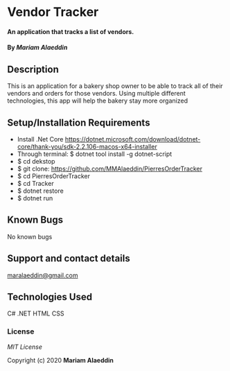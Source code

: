 # Vendor Tracker

#### An application that tracks a list of vendors.

#### By _**Mariam Alaeddin**_

## Description

This is an application for a bakery shop owner to be able to track all of their vendors and orders for those vendors.  Using multiple different technologies, this app will help the bakery stay more organized

## Setup/Installation Requirements

* Install .Net Core https://dotnet.microsoft.com/download/dotnet-core/thank-you/sdk-2.2.106-macos-x64-installer
* Through terminal: $ dotnet tool install -g dotnet-script
* $ cd dekstop
* $ git clone: https://github.com/MMAlaeddin/PierresOrderTracker
* $ cd PierresOrderTracker
* $ cd Tracker 
* $ dotnet restore
* $ dotnet run

## Known Bugs

No known bugs

## Support and contact details

maralaeddin@gmail.com

## Technologies Used

C#
.NET
HTML 
CSS

### License

*MIT License*

Copyright (c) 2020 **Mariam Alaeddin**